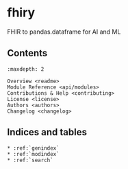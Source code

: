 # fhiry

FHIR to pandas.dataframe for AI and ML


## Contents

```{toctree}
:maxdepth: 2

Overview <readme>
Module Reference <api/modules>
Contributions & Help <contributing>
License <license>
Authors <authors>
Changelog <changelog>
```

## Indices and tables

```eval_rst
* :ref:`genindex`
* :ref:`modindex`
* :ref:`search`
```

[Sphinx]: http://www.sphinx-doc.org/
[Markdown]: https://daringfireball.net/projects/markdown/
[reStructuredText]: http://www.sphinx-doc.org/en/master/usage/restructuredtext/basics.html
[recommonmark]: https://recommonmark.readthedocs.io/en/latest
[autostructify]: https://recommonmark.readthedocs.io/en/latest/auto_structify.html
